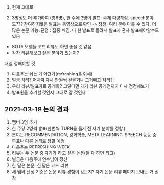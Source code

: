1. 현재 그대로

2. 3명정도 더 추가하여 (총8명), 한 주에 2명이 발표. 주제 다양해짐. speech분야도??? 참여하지않은 발표는 동영상으로 확인 -> 장점: 여러 분야 다룰 수 있다. 더 많은 논문 가능. 단점 : 집중 깨짐. 다 한 발표로 몰려서 발표자 혼자 발표해야할수도 있음

+ SOTA 모델들 코드 리뷰도 하면 좋을 것 같음
+ 각자 리뷰해보고 싶은 분야가 있는지?

내일 정해야할 것
1. 다음주는 쉬는 게 어떤가(refreshing을 위해)
2. 벌금 처리? 어차피 다시 만원씩 걷을거니 그거빼고 처리?
3. 우리 리뷰/발표자료 공개화? 그렇다면 자기 리뷰 공개전까지 다시 점검해보기
4. 발표원들 추가할 것인지 그대로 갈 것인지


## 2021-03-18 논의 결과
1. 멤버 3명 추가
2. 한 주당 2명씩 발표(한번씩 TURN을 돌기 전 자기 분야를 정함.)
3. 분야는 RECOMMENDATION, 강화학습, META LEARNING, SPEECH 등등 중 투표나 다른 논의로 정할 예정
4. 다음주는 REFRESHING WEEK
5. 리뷰는 두 논문 중 자기가 하고 싶은 논문(둘 다 하면 최고)
6. 벌금은 다음주에 연수님이 정산
7. 한 달은 논문, 한 달은 코드 리뷰
8. 새 멤버 선정 기준은 논문 리뷰 경험이 있는지? 자기 논문 리뷰 페이지 보내는 거 권장

